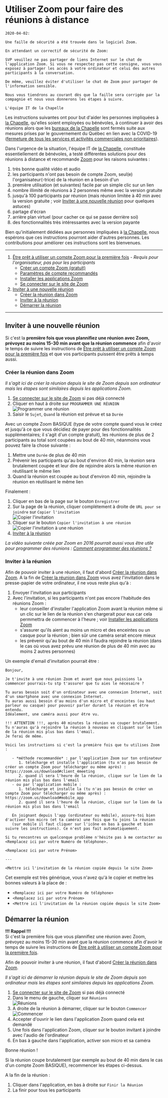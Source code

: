# Utiliser Zoom pour faire des réunions à distance

```
2020-04-02:

Une faille de sécurité a été trouvée dans le logiciel Zoom.

En attendant un correctif de sécurité de Zoom:

SVP veuillez ne pas partager de liens Internet sur le chat de l'application Zoom. Si vous ne respectez pas cette consigne, vous vous exposez à partager les accès à votre ordinateur et celui des autres participants à la conversation.

De même, veuillez éviter d'utiliser le chat de Zoom pour partager de l'information sensible.

Nous vous tiendrons au courant dès que la faille sera corrigée par la compagnie et nous vous donnerons les étapes à suivre.

L'équipe IT de la Chapelle
```

Les instructions suivantes ont pour but d'aider les personnes impliquées à [la Chapelle](https://lachapelle.me),
qu'elles soient employées ou bénévoles, à continuer à avoir des réunions alors que les [bureaux de la Chapelle](https://www.google.ca/maps/place/160+Rue+Saint+Viateur+E,+Montr%C3%A9al,+QC+H2T+1A8/@45.5271082,-73.5969822,17z/data=!3m1!4b1!4m2!3m1!1s0x4cc9197c865d6d4b:0xfc160a07738250da)
sont fermés suite aux mesures prises par le gouvernement du Québec en lien avec la COVID-19 ([fermeture de tous les services et activités commerciales non prioritaires](https://www.quebec.ca/sante/problemes-de-sante/a-z/coronavirus-2019/fermeture-endroits-publics-commerces-services-covid19/)).

Dans l'urgence de la situation, l'équipe IT de [la Chapelle](https://lachapelle.me), constituée essentiellement de
bénévoles, a testé différentes solutions pour des réunions à distance et recommande [Zoom](https://zoom.us) pour les
raisons suivantes :
1. très bonne qualité vidéo et audio
2. les participants n'ont pas besoin de compte Zoom, seul(e) l'organisateur(-trice) de la réunion en a besoin d'un
3. première utilisation (et suivantes) facile par un simple clic sur un lien
4. nombre illimité de réunions à 2 personnes même avec la version gratuite
5. jusqu'à 100 participants par réunion (mais réunion limitée à 40 min avec la version gratuite ;
   voir [Inviter à une nouvelle réunion](#inviter-à-une-nouvelle-réunion) pour quelques astuces)
6. partage d'écran
7. arrière plan virtuel (pour cacher ce qui se passe derrière soi)
8. des fonctionnalités très intéressantes avec la version payante

Bien qu'initialement dédiées aux personnes impliquées à [la Chapelle](https://lachapelle.me), nous espérons que ces 
instructions pourront aider d'autres personnes. Les contributions pour améliorer ces instructions sont les bienvenues.

---

1. [Être prêt à utiliser un compte Zoom pour la première fois](./configuration/README.md) - _Requis pour l'organisateur, pas pour les participants_
   - [Créer un compte Zoom (gratuit)](./configuration/README.md#créer-un-compte-zoom-gratuit)
   - [Paramètres de compte recommandés](./configuration/README.md#paramètres-de-compte-recommandés)
   - [Installer les applications Zoom](./configuration/README.md#installer-les-applications-zoom)
   - [Se connecter sur le site de Zoom](./configuration/README.md#se-connecter-sur-le-site-de-zoom)
2. [Inviter à une nouvelle réunion](#inviter-à-une-nouvelle-réunion)
   - [Créer la réunion dans Zoom](#créer-la-réunion-dans-zoom)
   - [Inviter à la réunion](#inviter-à-la-réunion)
   - [Démarrer la réunion](#démarrer-la-réunion)

---

## Inviter à une nouvelle réunion

Si c'est la **première fois que vous plannifiez une réunion avec Zoom, prévoyez au moins 15-30 min avant que la réunion
commence** afin d'avoir le temps de suivre les instructions de [Être prêt à utiliser un compte Zoom pour la première fois](./configuration/README.md) 
et que vos participants puissent être prêts à temps aussi.

### Créer la réunion dans Zoom

_Il s'agit ici de créer la réunion depuis le site de Zoom depuis son ordinateur mais les étapes sont similaires depuis
les applications Zoom._

1. [Se connecter sur le site de Zoom](./configuration/README.md#se-connecter-sur-le-site-de-zoom) si pas déjà connecté
2. Cliquer en haut à droite sur `PROGRAMMER UNE RÉUNION`  
   ![Programmer une réunion](img/programmer-une-reunion.png)
3. Saisir le `Sujet`, `Quand` la réunion est prévue et sa `Durée`

Avec un compte Zoom BASIQUE (type de votre compte quand vous le créez et jusqu'à ce que vous décidiez de payer pour
des fonctionnalités supplémentaires; il s'agit d'un compte gratuit), les réunions de plus de 2 participants au total
sont coupées au bout de 40 min, néanmoins vous pouvez faire la chose suivante :
1. Mettre une `Durée` de plus de 40 min
2. Prévenir les participants qu'au bout d'environ 40 min, la réunion sera brutalement coupée et leur dire de rejoindre
   alors la même réunion en réutilisant le même lien
3. Quand la réunion est coupée au bout d'environ 40 min, rejoindre la réunion en réutilisant le même lien

Finalement :
1. Cliquer en bas de la page sur le bouton `Enregistrer`
2. Sur la page de la réunion, cliquer complétement à droite de `URL pour se joindre` sur `Copier l'invitation`  
   ![Copier l'invitation](img/copier-l-invitation.png)
3. Cliquer sur le bouton `Copier l'invitation à une réunion`  
   ![Copier l'invitation à une réunion](img/copier-l-invitation-a-une-reunion.png)
4. [Inviter à la réunion](#inviter-à-la-réunion)

_La vidéo suivante créée par Zoom en 2016 pourrait aussi vous être utile pour programmer des réunions :
[Comment programmer des réunions ?](https://support.zoom.us/hc/fr/articles/201362413-How-Do-I-Schedule-Meetings-?zcid=1588)_

### Inviter à la réunion

Afin de pouvoir inviter à une réunion, il faut d'abord [Créer la réunion dans Zoom](#créer-la-réunion-dans-zoom).
A la fin de [Créer la réunion dans Zoom](#créer-la-réunion-dans-zoom) vous avez l'invitation dans le presse-papier de
votre ordinateur, il ne vous reste plus qu'à :

1. Envoyer l'invitation aux participants
2. Avec l'invitation, si les participants n'ont pas encore l'habitude des réunions Zoom :
   - leur conseiller d'installer l'application Zoom avant la réunion même si un clic sur le lien de la réunion s'en
   chargerait pour eux car cela permmettra de commencer à l'heure ; voir [Installer les applications Zoom](./configuration/README.md#installer-les-applications-zoom)
   - s'assurer qu'ils aient au moins un micro et des enceintes ou un casque pour la réunion ;
   bien sûr une caméra serait encore mieux
   - les prévenir qu'au bout de 40 min il faudra rejoindre la réunion (dans le cas où vous avez prévu une réunion de plus
   de 40 min avec au moins 2 autres personnes)

Un exemple d'email d'invitation pourrait être :

```
Bonjour,

Je t'invite à une réunion Zoom et avant que nous puissions la commencer pourrais-tu stp t'assurer que tu aies le nécesaire ?

Tu auras besoin soit d'un ordinateur avec une connexion Internet, soit d'un smartphone avec une connexion Internet.
Tu auras aussi besoin d'au moins d'un micro et d'enceintes (ou haut parleur ou casque) pour pouvoir parler durant la réunion et être entendu.
Idéalement, une caméra aussi pour être vu.

!!! ATTENTION !!!, après 40 minutes la réunion va couper brutalement. Tu n'auras qu'à rejoindre la réunion à nouveau en cliquant sur le lien de la réunion mis plus bas dans l'email.
Je ferai de même.

Voici les instructions si c'est la première fois que tu utilises Zoom :

   - *méthode recommandée* : par l'application Zoom sur ton ordinateur
      1. télécharge et installe l'application (tu n'as pas besoin de créer un compte Zoom pour télécharger ou même après) : https://zoom.us/download#client_4meeting
      2. quand il sera l'heure de la réunion, clique sur le lien de la réunion mis plus bas dans l'email
   - ou par l'application mobile :
      1. télécharge et installe la (tu n'as pas besoin de créer un compte Zoom pour télécharger ou même après) : https://zoom.us/download#mobile_app
      2. quand il sera l'heure de la réunion, clique sur le lien de la réunion mis plus bas dans l'email

   En joignant depuis l'app (ordinateur ou mobile), assure-toi bien d'activer ton micro (et ta caméra) une fois que tu joins la réunion
   (sur mobile il faut cliquer sur l'icône en bas à gauche et bien suivre les instructions). Ce n'est pas fait automatiquement.

Si tu rencontres un quelconque problème n'hésite pas à me contacter au <Remplacez ici par votre Numéro de téléphone>.

<Remplacez ici par votre Prénom>

---

<Mettre ici l'invitation de la réunion copiée depuis le site Zoom>

```

Cet exemple est très générique, vous n'avez qu'à le copier et mettre les bonnes valeurs à la place de :
- `<Remplacez ici par votre Numéro de téléphone>`
- `<Remplacez ici par votre Prénom>`
- `<Mettre ici l'invitation de la réunion copiée depuis le site Zoom>`

## Démarrer la réunion

**!!! Rappel !!!**  
Si c'est la première fois que vous plannifiez une réunion avec Zoom, prévoyez au moins 15-30 min avant que la réunion
commence afin d'avoir le temps de suivre les instructions de [Être prêt à utiliser un compte Zoom pour la première fois](./configuration/README.md).

Afin de pouvoir inviter à une réunion, il faut d'abord [Créer la réunion dans Zoom](#créer-la-réunion-dans-zoom).

_Il s'agit ici de démarrer la réunion depuis le site de Zoom depuis son ordinateur mais les étapes sont similaires depuis
les applications Zoom._

1. [Se connecter sur le site de Zoom](./configuration/README.md#se-connecter-sur-le-site-de-zoom) si pas déjà connecté
2. Dans le menu de gauche, cliquer sur `Réunions`  
   ![Réunions](img/reunions.png)
3. A droite de la réunion à démarrer, cliquer sur le bouton `Commencer`  
   ![Commencer](img/commencer.png)
4. Accepter d'ouvrir le lien dans l'application Zoom quand cela est demandé
5. Une fois dans l'application Zoom, cliquer sur le bouton invitant à joindre avec l'audio de l'ordinateur
6. En bas à gauche dans l'application, activer son micro et sa caméra

Bonne réunion !

Si la réunion coupe brutalement (par exemple au bout de 40 min dans le cas d'un compte Zoom BASIQUE), recommencer les
étapes ci-dessus.

A la fin de la réunion :
1. Cliquer dans l'application, en bas à droite sur `Finir la Réunion`
2. La finir pour tous les participants
